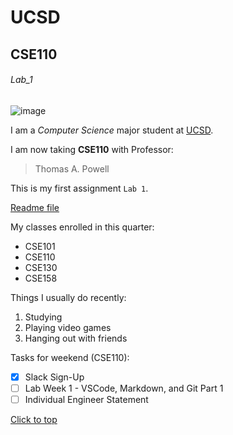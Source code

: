 # UCSD

## CSE110

###### Lab_1

![image](https://ucsdnews.ucsd.edu/news_uploads/Resized_Geisel_Library_08.31.jpg)

I am a *Computer Science* major student at [UCSD](https://ucsd.edu/).

I am now taking **CSE110** with Professor:

> Thomas A. Powell

This is my first assignment `Lab 1`.

[Readme file](README.md)

My classes enrolled in this quarter:

- CSE101
- CSE110
- CSE130
- CSE158

Things I usually do recently:

1. Studying
2. Playing video games
3. Hanging out with friends

Tasks for weekend (CSE110):

- [x] Slack Sign-Up
- [ ] Lab Week 1 - VSCode, Markdown, and Git Part 1
- [ ] Individual Engineer Statement

[Click to top](#ucsd)
